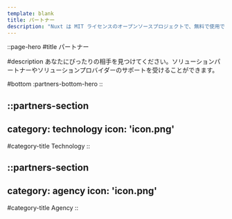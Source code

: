 ```yaml
---
template: blank
title: パートナー
description: "Nuxt は MIT ライセンスのオープンソースプロジェクトで、無料で使用できます。しかし、適切な資金的裏付けがなければ、メンテナンスの努力は持続しません。"
---
```


::page-hero
#title
パートナー

#description
あなたにぴったりの相手を見つけてください。ソリューションパートナーやソリューションプロバイダーのサポートを受けることができます。

#bottom
  :partners-bottom-hero
::

::partners-section
---
category: technology
icon: 'icon.png'
---

#category-title
Technology
::

::partners-section
---
category: agency
icon: 'icon.png'
---

#category-title
Agency
::
